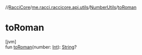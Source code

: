 //[RacciCore](../../../index.md)/[me.racci.raccicore.api.utils](../index.md)/[NumberUtils](index.md)/[toRoman](to-roman.md)

# toRoman

[jvm]\
fun [toRoman](to-roman.md)(number: [Int](https://kotlinlang.org/api/latest/jvm/stdlib/kotlin/-int/index.html)): [String](https://kotlinlang.org/api/latest/jvm/stdlib/kotlin/-string/index.html)?
